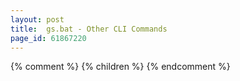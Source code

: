 ```yaml
---
layout: post
title:  gs.bat - Other CLI Commands
page_id: 61867220
---
```


{% comment %}
{% children %}
{% endcomment %}

